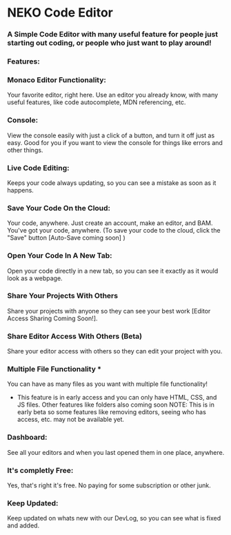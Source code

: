 # NEKO Code Editor

### A Simple Code Editor with many useful feature for people just starting out coding, or people who just want to play around!

### Features:

### Monaco Editor Functionality:

Your favorite editor, right here. Use an editor you already know, with many useful features, like code autocomplete, MDN referencing, etc.

### Console:

View the console easily with just a click of a button, and turn it off just as easy. Good for you if you want to view the console for things like errors and other things.

### Live Code Editing:

Keeps your code always updating, so you can see a mistake as soon as it happens.

### Save Your Code On the Cloud:

Your code, anywhere. Just create an account, make an editor, and BAM. You've got your code, anywhere. (To save your code to the cloud, click the "Save" button [Auto-Save coming soon] )

### Open Your Code In A New Tab:

Open your code directly in a new tab, so you can see it exactly as it would look as a webpage.

### Share Your Projects With Others

Share your projects with anyone so they can see your best work [Editor Access Sharing Coming Soon!].

### Share Editor Access With Others (Beta)

Share your editor access with others so they can edit your project with you.

### Multiple File Functionality *

You can have as many files as you want with multiple file functionality!

  * This feature is in early access and you can only have HTML, CSS, and JS files. Other features like folders also coming soon
NOTE: This is in early beta so some features like removing editors, seeing who has access, etc. may not be available yet.

### Dashboard:

See all your editors and when you last opened them in one place, anywhere.

### It's completly Free:

Yes, that's right it's free. No paying for some subscription or other junk.

### Keep Updated:

Keep updated on whats new with our DevLog, so you can see what is fixed and added.
